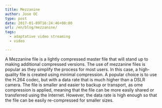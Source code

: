 ```yaml
---
title: Mezzanine
author: Jose OC
type: post
date: 2017-01-09T16:24:46+00:00
url: /en/blog/mezzanine/
tags:
  - adaptative video streaming
  - video

---
```

A Mezzanine file is a lightly compressed master file that will stand up to making additional compressed versions. The use of mezzanine files is popular as they simplify the process for most users. In this case, a high-quality file is created using minimal compression. A popular choice is to use the H.264 codec, but with a data rate that is much higher than a DSLR camera. The file is smaller and easier to backup or transport, as ome compression is applied, meaning that the file can be more easily shared or transferred using the Internet. However, the data rate is high enough so that the file can be easily re-compressed for smaller sizes.